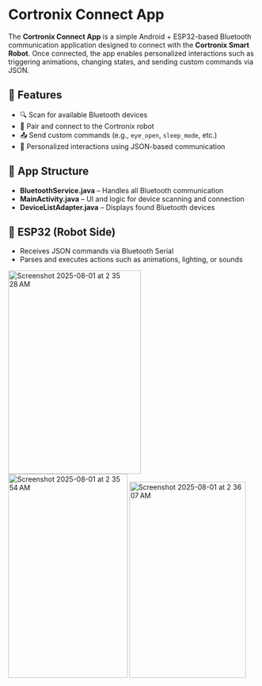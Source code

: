 # Cortronix Connect App

The **Cortronix Connect App** is a simple Android + ESP32-based Bluetooth communication application designed to connect with the **Cortronix Smart Robot**. Once connected, the app enables personalized interactions such as triggering animations, changing states, and sending custom commands via JSON.

## 🚀 Features

- 🔍 Scan for available Bluetooth devices
- 🔗 Pair and connect to the Cortronix robot
- 📤 Send custom commands (e.g., `eye_open`, `sleep_mode`, etc.)
- 🧠 Personalized interactions using JSON-based communication

## 📱 App Structure

- **BluetoothService.java** – Handles all Bluetooth communication
- **MainActivity.java** – UI and logic for device scanning and connection
- **DeviceListAdapter.java** – Displays found Bluetooth devices

## 🔧 ESP32 (Robot Side)

- Receives JSON commands via Bluetooth Serial
- Parses and executes actions such as animations, lighting, or sounds



<img width="268" height="411" alt="Screenshot 2025-08-01 at 2 35 28 AM" src="https://github.com/user-attachments/assets/c28f9ebb-1f8d-4d26-9a8d-4604d2674898" />
<img width="241" height="412" alt="Screenshot 2025-08-01 at 2 35 54 AM" src="https://github.com/user-attachments/assets/8161f2c8-84b5-4755-b58b-1738739220aa" />
<img width="235" height="396" alt="Screenshot 2025-08-01 at 2 36 07 AM" src="https://github.com/user-attachments/assets/25b34cd4-0dc9-485a-bd71-bf4b55b485c0" />

